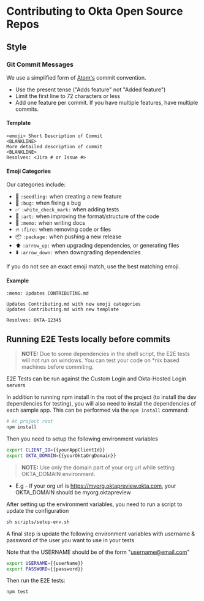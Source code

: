 # Contributing to Okta Open Source Repos

## Style

### Git Commit Messages

We use a simplified form of [Atom's](https://github.com/atom/atom/blob/master/CONTRIBUTING.md#git-commit-messages) commit convention.

  * Use the present tense ("Adds feature" not "Added feature")
  * Limit the first line to 72 characters or less
  * Add one feature per commit. If you have multiple features, have multiple commits.

#### Template

    <emoji> Short Description of Commit
    <BLANKLINE>
    More detailed description of commit
    <BLANKLINE>
    Resolves: <Jira # or Issue #>

#### Emoji Categories
Our categories include:
  * :seedling: `:seedling:` when creating a new feature
  * :bug: `:bug:` when fixing a bug
  * :white_check_mark: `:white_check_mark:` when adding tests
  * :art: `:art:` when improving the format/structure of the code
  * :memo: `:memo:` when writing docs
  * :fire: `:fire:` when removing code or files
  * :package: `:package:` when pushing a new release
  * :arrow_up: `:arrow_up:` when upgrading dependencies, or generating files
  * :arrow_down: `:arrow_down:` when downgrading dependencies

If you do not see an exact emoji match, use the best matching emoji.

#### Example
    :memo: Updates CONTRIBUTING.md

    Updates Contributing.md with new emoji categories
    Updates Contributing.md with new template

    Resolves: OKTA-12345

## Running E2E Tests locally before commits

> **NOTE:** Due to some dependencies in the shell script, the E2E tests will not run on windows. You can test your code on *nix based machines before commiting.

E2E Tests can be run against the Custom Login and Okta-Hosted Login servers

In addition to running npm install in the root of the project (to install the dev dependencies for testing), you will also need to install the dependencies of each sample app. This can be performed via the `npm install` command:

```bash
# At project root
npm install
```

Then you need to setup the following environment variables

```bash
export CLIENT_ID={{yourAppClientId}}
export OKTA_DOMAIN={{yourOktaOrgDomain}}
```

> **NOTE:** Use only the domain part of your org url while setting OKTA_DOMAIN environment.

* E.g - If your org url is https://myorg.oktapreview.okta.com, your OKTA_DOMAIN should be myorg.oktapreview

After setting up the environment variables, you need to run a script to update the configuration

```bash
sh scripts/setup-env.sh
```

A final step is update the following environment variables with username & password of the user you want to use in your tests

Note that the USERNAME should be of the form "username@email.com"

```bash
export USERNAME={{userName}}
export PASSWORD={{password}}
```

Then run the E2E tests:

```bash
npm test
```
